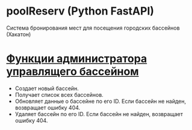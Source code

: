 # poolReserv (Python FastAPI)
Система бронирования мест для посещения городских бассейнов (Хакатон)
# [Функции администратора управлящего бассейном](https://github.com/kolya18/poolReserv/blob/main/app/admin.py)
* Создает новый бассейн.
* Получает список всех бассейнов.
* Обновляет данные о бассейне по его ID. Если бассейн не найден, возвращает ошибку 404.
* Удаляет бассейн по его ID. Если бассейн не найден, возвращает ошибку 404.
